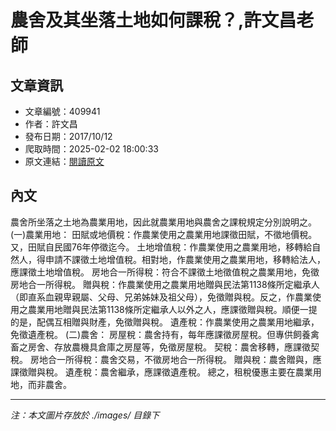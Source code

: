 # 農舍及其坐落土地如何課稅？,許文昌老師

## 文章資訊
- 文章編號：409941
- 作者：許文昌
- 發布日期：2017/10/12
- 爬取時間：2025-02-02 18:00:33
- 原文連結：[閱讀原文](https://real-estate.get.com.tw/Columns/detail.aspx?no=409941)

## 內文
農舍所坐落之土地為農業用地，因此就農業用地與農舍之課稅規定分別說明之。
(一)農業用地：
田賦或地價稅：作農業使用之農業用地課徵田賦，不徵地價稅。又，田賦自民國76年停徵迄今。
土地增值稅：作農業使用之農業用地，移轉給自然人，得申請不課徵土地增值稅。相對地，作農業使用之農業用地，移轉給法人，應課徵土地增值稅。
房地合一所得稅：符合不課徵土地徵值稅之農業用地，免徵房地合一所得稅。
贈與稅：作農業使用之農業用地贈與民法第1138條所定繼承人（即直系血親卑親屬、父母、兄弟姊妹及祖父母），免徵贈與稅。反之，作農業使用之農業用地贈與民法第1138條所定繼承人以外之人，應課徵贈與稅。順便一提的是，配偶互相贈與財產，免徵贈與稅。
遺產稅：作農業使用之農業用地繼承，免徵遺產稅。
(二)農舍：
房屋稅：農舍持有，每年應課徵房屋稅。但專供飼養禽畜之房舍、存放農機具倉庫之房屋等，免徵房屋稅。
契稅：農舍移轉，應課徵契稅。
房地合一所得稅：農舍交易，不徵房地合一所得稅。
贈與稅：農舍贈與，應課徵贈與稅。
遺產稅：農舍繼承，應課徵遺產稅。
總之，租稅優惠主要在農業用地，而非農舍。

---
*注：本文圖片存放於 ./images/ 目錄下*
